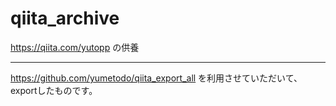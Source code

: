 # qiita_archive

https://qiita.com/yutopp の供養

----

https://github.com/yumetodo/qiita_export_all を利用させていただいて、exportしたものです。
